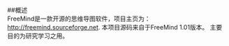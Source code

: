 ##概述  
FreeMind是一款开源的思维导图软件，项目主页为： http://freemind.sourceforge.net. 
本项目源码来自于FreeMind 1.01版本。 主要目的为研究学习之用。  


